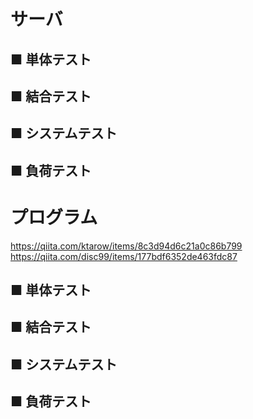 # サーバ
## ■ 単体テスト
## ■ 結合テスト
## ■ システムテスト
## ■ 負荷テスト

# プログラム
https://qiita.com/ktarow/items/8c3d94d6c21a0c86b799  
https://qiita.com/disc99/items/177bdf6352de463fdc87
## ■ 単体テスト
## ■ 結合テスト
## ■ システムテスト
## ■ 負荷テスト
